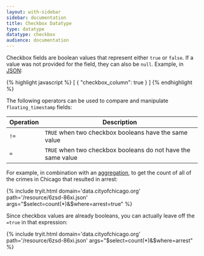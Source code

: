 ```yaml
---
layout: with-sidebar
sidebar: documentation 
title: Checkbox Datatype
type: datatype
datatype: checkbox
audience: documentation
---
```


Checkbox fields are boolean values that represent either `true` or `false`. If a value was not provided for the field, they can also be `null`. Example, in [JSON](/docs/formats/json.html):

{% highlight javascript %}
[ {
  "checkbox_column": true
} ]
{% endhighlight %}

The following operators can be used to compare and manipulate `floating_timestamp` fields: 

| Operation | Description                                                                       |
| ---       | ---                                                                               |
| `!=`      | `TRUE` when two checkbox booleans have the same value|
| `=`       | `TRUE` when two checkbox booleans do not have the same value|

For example, in combination with an [aggregation](/docs/queries/), to get the count of all of the crimes in Chicago that resulted in arrest:

{% include tryit.html domain='data.cityofchicago.org' path='/resource/6zsd-86xi.json' args="$select=count(*)&$where=arrest=true" %}

Since checkbox values are already booleans, you can actually leave off the `=true` in that expression:

{% include tryit.html domain='data.cityofchicago.org' path='/resource/6zsd-86xi.json' args="$select=count(*)&$where=arrest" %}
